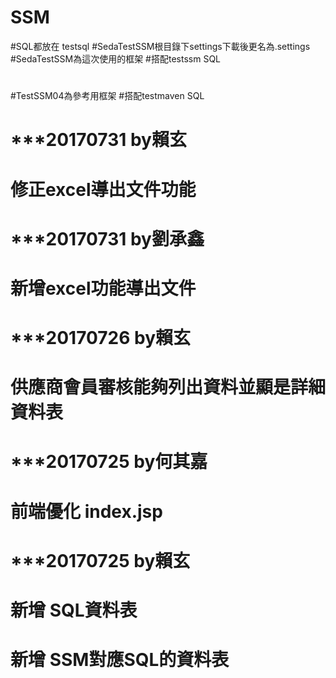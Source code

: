 # SSM
#SQL都放在 testsql
#SedaTestSSM根目錄下settings下載後更名為.settings 
#SedaTestSSM為這次使用的框架
#搭配testssm SQL
#
#TestSSM04為參考用框架
#搭配testmaven SQL
# 
# 
# ***20170731 by賴玄
# 修正excel導出文件功能
# 
# 
# ***20170731 by劉承鑫
# 新增excel功能導出文件
# 
# 
# ***20170726 by賴玄
# 供應商會員審核能夠列出資料並顯是詳細資料表
# 
# 
# ***20170725 by何其嘉
# 前端優化 index.jsp
# 
# 
# ***20170725 by賴玄
# 新增 SQL資料表
# 新增 SSM對應SQL的資料表
#
#
#
#
#
#
#
